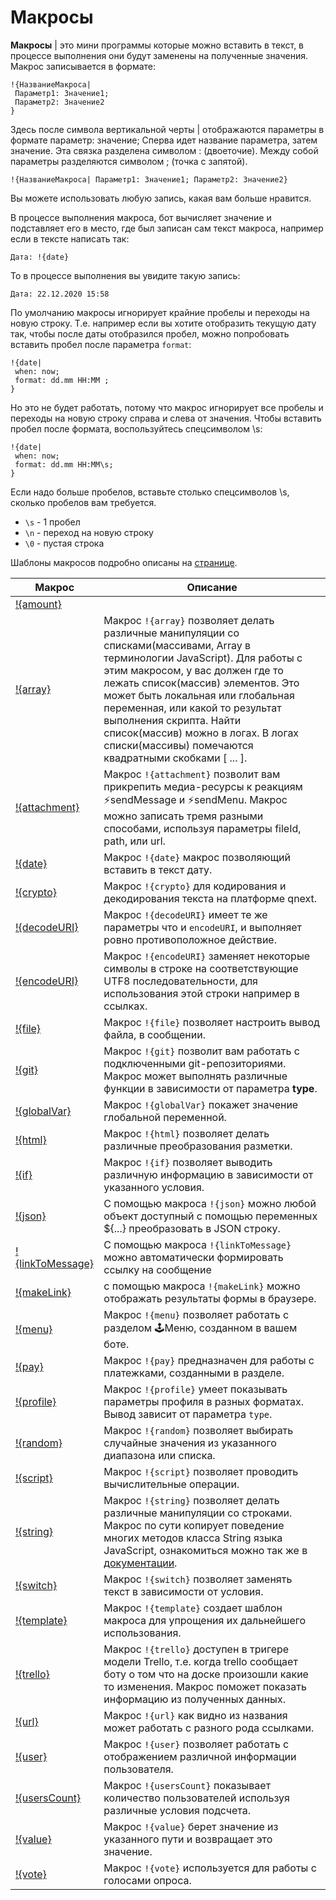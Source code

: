 # Макросы

**Макросы** | это мини программы которые можно вставить в текст, в процессе выполнения они будут заменены на полученные значения. Макрос записывается в формате:
```plain 
!{НазваниеМакроса|
 Параметр1: Значение1;
 Параметр2: Значение2
}
```

Здесь после символа вертикальной черты | отображаются параметры в формате параметр: значение;
Сперва идет название параметра, затем значение. Эта связка разделена символом : (двоеточие). Между собой параметры разделяются символом ; (точка с запятой).

```plain 
!{НазваниеМакроса| Параметр1: Значение1; Параметр2: Значение2}
```

Вы можете использовать любую запись, какая вам больше нравится.

В процессе выполнения макроса, бот вычисляет значение и подставляет его в место, где был записан сам текст макроса, например если в тексте написать так:

`Дата: !{date}`

То в процессе выполнения вы увидите такую запись:

`Дата: 22.12.2020 15:58`


По умолчанию макросы игнорирует крайние пробелы и переходы на новую строку. Т.е. например если вы хотите отобразить текущую дату так, чтобы после даты отобразился пробел, можно попробовать вставить пробел после параметра `format`:
```plain 
!{date|
 when: now;
 format: dd.mm HH:MM ;
}
```

Но это не будет работать, потому что макрос игнорирует все пробелы и переходы на новую строку справа и слева от значения. Чтобы вставить пробел после формата, воспользуйтесь спецсимволом \s:
```plain 
!{date|
 when: now;
 format: dd.mm HH:MM\s;
}
```

Если надо больше пробелов, вставьте столько спецсимволов \s, сколько пробелов вам требуется.
* `\s` - 1 пробел
* `\n` - переход на новую строку
* `\0` - пустая строка

Шаблоны макросов подробно описаны на [странице](/docs/ext/macros/template).

| Макрос | Описание |
| --- | --- |
|[!{amount}](/docs/ext/macros/amount)
|[!{array}](/docs/ext/macros/array) | Макрос `!{array}` позволяет делать различные манипуляции со списками(массивами, Array в терминологии JavaScript). Для работы с этим макросом, у вас должен где то лежать список(массив) элементов. Это может быть локальная или глобальная переменная, или какой то результат выполнения скрипта. Найти список(массив) можно в логах. В логах списки(массивы) помечаются квадратными скобками [ ... ].|
|[!{attachment}](/docs/ext/macros/attachment) | Макрос `!{attachment}` позволит вам прикрепить медиа-ресурсы к реакциям ⚡️sendMessage и ⚡️sendMenu. Макрос можно записать тремя разными способами, используя параметры fileId, path, или url.|
|[!{date}](/docs/ext/macros/date) | Макрос `!{date}` макрос позволяющий вставить в текст дату.|
|[!{crypto}](/docs/ext/macros/crypto) | Макрос `!{crypto}` для кодирования и декодирования текста на платформе qnext.|
|[!{decodeURI}](/docs/ext/macros/decodeuri) | Макрос `!{decodeURI}` имеет те же параметры что и `encodeURI`, и выполняет ровно противоположное действие.|
|[!{encodeURI}](/docs/ext/macros/encodeuri) | Макрос `!{encodeURI}` заменяет некоторые символы в строке на соответствующие UTF8 последовательности, для использования этой строки например в ссылках. |
|[!{file}](/docs/ext/macros/file) | Макрос `!{file}` позволяет настроить вывод файла, в сообщении.|
|[!{git}](/docs/ext/macros/git) | Макрос `!{git}` позволит вам работать с подключенными git-репозиториями. Макрос может выполнять различные функции в зависимости от параметра **type**.|
|[!{globalVar}](/docs/ext/macros/globalvar) | Макрос `!{globalVar}` покажет значение глобальной переменной.|
|[!{html}](/docs/ext/macros/html) | Макрос `!{html}` позволяет делать различные преобразования разметки.|
|[!{if}](/docs/ext/macros/if) | Макрос `!{if}` позволяет выводить различную информацию в зависимости от указанного условия.|
|[!{json}](/docs/ext/macros/json) | С помощью макроса `!{json}` можно любой объект доступный с помощью переменных ${...} преобразовать в JSON строку.|
|[!{linkToMessage}](/docs/ext/macros/linktomessage) |С помощью макроса `!{linkToMessage}` можно автоматически формировать ссылку на сообщение|
|[!{makeLink}](/docs/ext/macros/makelink) | с помощью макроса `!{makeLink}` можно отображать результаты формы в браузере.|
|[!{menu}](/docs/ext/macros/menu) | Макрос `!{menu}` позволяет работать с разделом 🕹Меню, созданном в вашем боте.|
|[!{pay}](/docs/ext/macros/pay) | Макрос `!{pay}` предназначен для работы с платежками, созданными в разделе.|
|[!{profile}](/docs/ext/macros/profile) | Макрос `!{profile}` умеет показывать параметры профиля в разных форматах. Вывод зависит от параметра `type`.|
|[!{random}](/docs/ext/macros/random) | Макрос `!{random}` позволяет выбирать случайные значения из указанного диапазона или списка.|
|[!{script}](/docs/ext/script)| Макрос `!{script}` позволяет проводить вычислительные операции.|
|[!{string}](/docs/ext/macros/string) | Макрос `!{string}` позволяет делать различные манипуляции со строками. Макрос по сути копирует поведение многих методов класса String языка JavaScript, ознакомиться можно так же в [документации](https://developer.mozilla.org/ru/docs/Web/JavaScript/Reference/Global_Objects/String).|
|[!{switch}](/docs/ext/macros/switch) | Макрос `!{switch}` позволяет заменять текст в зависимости от условия.|
|[!{template}](/docs/ext/macros/template) | Макрос `!{template}` создает шаблон макроса для упрощения их дальнейшего использования.|
|[!{trello}](/docs/ext/macros/trello) | Макрос `!{trello}` доступен в тригере модели Trello, т.е. когда trello сообщает боту о том что на доске произошли какие то изменения. Макрос поможет показать информацию из полученных данных.|
|[!{url}](/docs/ext/macros/url) | Макрос `!{url}` как видно из названия может работать с разного рода ссылками.|
|[!{user}](/docs/ext/macros/user) | Макрос `!{user}` позволяет работать с отображением различной информации пользователя.|
|[!{usersCount}](/docs/ext/macros/usercount) | Макрос `!{usersCount}` показывает количество пользователей используя различные условия подсчета.|
|[!{value}](/docs/ext/macros/value) | Макрос `!{value}` берет значение из указанного пути и возвращает это значение.|
|[!{vote}](/docs/ext/macros/vote) | Макрос `!{vote}` используется для работы с голосами опроса.|


